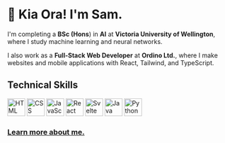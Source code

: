 # 👋 Kia Ora! I'm Sam.

I'm completing a **BSc (Hons**) in **AI** at **Victoria University of Wellington**, where I study machine learning and neural networks.

I also work as a **Full-Stack Web Developer** at **Ordino Ltd.**, where I make websites and mobile applications with React, Tailwind, and TypeScript.


## Technical Skills
<img src='https://github.com/sam-mata/sam-mata/assets/49130157/b9c0ef68-c166-4a0e-90c7-1601a41e42fb' alt='HTML' height='40'>
<img src='https://github.com/sam-mata/sam-mata/assets/49130157/767359b0-a84b-43f4-ab07-158c2b878432' alt='CSS' height='40'>
<img src='https://github.com/sam-mata/sam-mata/assets/49130157/0d6f7bf9-f84b-4487-b1fd-acc19a1750a1' alt='JavaScript' height='40'>
<img src='https://github.com/sam-mata/sam-mata/assets/49130157/04c6744c-9410-4a7e-a9e1-d296d7aac573' alt='React' height='40'>
<img src='https://github.com/sam-mata/sam-mata/assets/49130157/84ba1bc8-ff42-4dcc-b140-8455869479a5' alt='Svelte' height='40'>
<img src='https://github.com/sam-mata/sam-mata/assets/49130157/95a80d50-480a-4142-8842-3f0763594b8a' alt='Java' height='40'>
<img src='https://github.com/sam-mata/sam-mata/assets/49130157/e444b110-ef2d-4597-8458-7b059513a83e' alt='Python' height='40'>

### [Learn more about me.](https://www.sammata.nz/)
